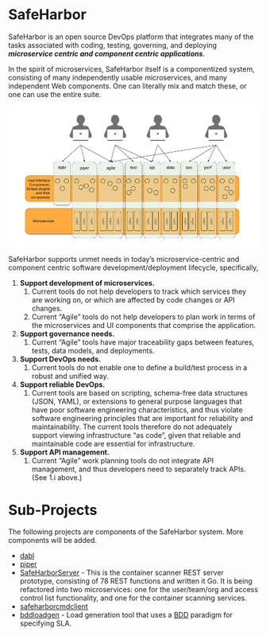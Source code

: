 # SafeHarbor

SafeHarbor is an open source DevOps platform that integrates many of the tasks
associated with coding, testing, governing, and deploying <b><i>microservice centric
and component centric applications</i></b>.

In the spirit of microservices, SafeHarbor itself is a componentized system,
consisting of many independently usable microservices, and many independent
Web components. One can literally mix and match these, or one can use the
entire suite.

![SafeHarbor Integrated View](SafeHarbor_Integrated_View.png "SafeHarbor Integrated View")

SafeHarbor supports unmet needs in today’s microservice-centric and component centric
software development/deployment lifecycle, specifically,

<ol>
<li><b>Support development of microservices.</b>
	<ol>
	<li>Current tools do not help developers to track which services they are
	working on, or which are affected by code changes or API changes.</li>
	<li>Current “Agile” tools do not help developers to plan work in terms of the
	microservices and UI components that comprise the application.</li>
	</ol>
</li>
<li><b>Support governance needs.</b>
	<ol>
	<li>Current “Agile” tools have major traceability gaps between features, tests,
	data models, and deployments.</li>
	</ol>
<li><b>Support DevOps needs.</b>
	<ol>
	<li>Current tools do not enable one to define a build/test process in a robust
	and unified way.</li>
	</ol>
</li>
<li><b>Support reliable DevOps.</b>
	<ol>
	<li>Current tools are based on scripting, schema-free data structures (JSON, YAML),
	or extensions to general purpose languages that have poor software engineering
	characteristics, and thus violate software engineering principles that are
	important for reliability and maintainability. The current tools therefore
	do not adequately support viewing infrastructure “as code”, given that
	reliable and maintainable code are essential for infrastructure.</li>
	</ol>
</li>
<li><b>Support API management.</b>
	<ol>
	<li>Current “Agile” work planning tools do not integrate API management,
	and thus developers need to separately track APIs. (See 1.i above.)</li>
	</ol>
</li>
</ol>

# Sub-Projects

The following projects are components of the SafeHarbor system. More components
will be added.

* [dabl](https://github.com/ScaledMarkets/dabl)
* [piper](https://github.com/ScaledMarkets/piper)
* [SafeHarborServer](https://github.com/ScaledMarkets/SafeHarborServer) - This is
	the container scanner REST server prototype, consisting of 78 REST functions and
	written it Go. It is being refactored into two
	microservices: one for the user/team/org and access control list functionality,
	and one for the container scanning services.
* [safeharborcmdclient](https://github.com/ScaledMarkets/safeharborcmdclient)
* [bddloadgen](https://github.com/ScaledMarkets/bddloadgen) - Load generation
	tool that uses a [BDD](https://www.agilealliance.org/glossary/bdd/) paradigm
	for specifying SLA.

